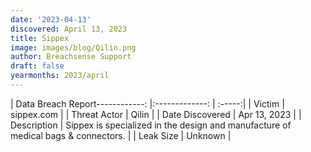 ```yaml
---
date: '2023-04-13'
discovered: April 13, 2023
title: Sippex
image: images/blog/Qilin.png
author: Breachsense Support
draft: false
yearmonths: 2023/april
---
```


| Data Breach Report------------:     |:-------------:    | :-----:|
| Victim      | sippex.com      | 
| Threat Actor      | Qilin      | 
| Date Discovered      | Apr 13, 2023      | 
| Description      | Sippex is specialized in the design and manufacture of medical bags & connectors.      | 
| Leak Size      | Unknown      | 

